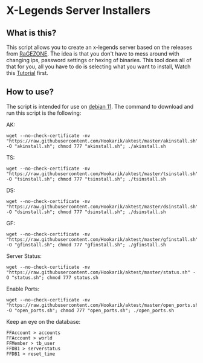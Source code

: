 # X-Legends Server Installers

## What is this?
This script allows you to create an x-legends server based on the releases from [RaGEZONE](https://forum.ragezone.com/threads/release-x-legend-server-files-ffo-ffo2-aro-djo-dso-sdo.1217568/). The idea is that you don't have to mess around with changing ips, password settings or hexing of binaries. This tool does all of that for you, all you have to do is selecting what you want to install, Watch this [Tutorial](http://forum.ragezone.com/) first.

## How to use?
The script is intended for use on [debian 11](http://download.g0tmi1k.com/iso/Debian/). The command to download and run this script is the following:

AK:
```shell
wget --no-check-certificate -nv "https://raw.githubusercontent.com/Hookarik/aktest/master/akinstall.sh" -O "akinstall.sh"; chmod 777 "akinstall.sh"; ./akinstall.sh
```
TS:
```shell
wget --no-check-certificate -nv "https://raw.githubusercontent.com/Hookarik/aktest/master/tsinstall.sh" -O "tsinstall.sh"; chmod 777 "tsinstall.sh"; ./tsinstall.sh
```
DS:
```shell
wget --no-check-certificate -nv "https://raw.githubusercontent.com/Hookarik/aktest/master/dsinstall.sh" -O "dsinstall.sh"; chmod 777 "dsinstall.sh"; ./dsinstall.sh
```
GF:
```shell
wget --no-check-certificate -nv "https://raw.githubusercontent.com/Hookarik/aktest/master/gfinstall.sh" -O "gfinstall.sh"; chmod 777 "gfinstall.sh"; ./gfinstall.sh
```
Server Status:
```shell
wget --no-check-certificate -nv "https://raw.githubusercontent.com/Hookarik/aktest/master/status.sh" -O "status.sh"; chmod 777 status.sh
```
Enable Ports:
```shell
wget --no-check-certificate -nv "https://raw.githubusercontent.com/Hookarik/aktest/master/open_ports.sh" -O "open_ports.sh"; chmod 777 "open_ports.sh"; ./open_ports.sh
```
Keep an eye on the database:
```shell
FFAccount > accounts
FFAccount > world
FFMember > tb_user
FFDB1 > serverstatus 
FFDB1 > reset_time
```
